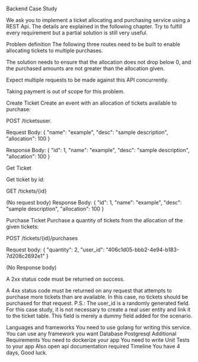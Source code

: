 Backend Case Study

We ask you to implement a ticket allocating and purchasing service using a REST Api. The details are explained in the following chapter. Try to fulfill every requirement but a partial solution is still very useful.

Problem definition
The following three routes need to be built to enable allocating tickets to multiple purchases.

The solution needs to ensure that the allocation does not drop below 0, and the purchased amounts are not greater than the allocation given.

Expect multiple requests to be made against this API concurrently.

Taking payment is out of scope for this problem.

Create Ticket
Create an event with an allocation of tickets available to purchase:

POST /ticketsuser.

Request Body:
{
  "name": "example",
  "desc": "sample description",
  "allocation": 100
}

Response Body:
{
  "id": 1,
  "name": "example",
  "desc": "sample description",
  "allocation": 100
}







Get Ticket

Get ticket by id:

GET /tickets/{id}

(No request body)
Response Body:
{
  "id": 1,
  "name": "example",
  "desc": "sample description",
  "allocation": 100
}



Purchase Ticket
Purchase a quantity of tickets from the allocation of the given tickets:

POST /tickets/{id}/purchases


Request body:
{
  "quantity": 2,
  "user_id": "406c1d05-bbb2-4e94-b183-7d208c2692e1"
}


(No Response body)

A 2xx status code must be returned on success.

A 4xx status code must be returned on any request that attempts to purchase more tickets than are available. In this case, no tickets should be purchased for that request.
P.S.: The user_id is a randomly generated field. For this case study, it is not necessary to create a real user entity and link it to the ticket table. This field is merely a dummy field added for the scenario. 


Languages and frameworks
You need to use golang for writing this service. You can use any framework you want
Database
Postgresql
Additional Requirements
You need to dockerize your app
You need to write Unit Tests to your app
Also open api documentation required
Timeline
You have 4 days, Good luck.


